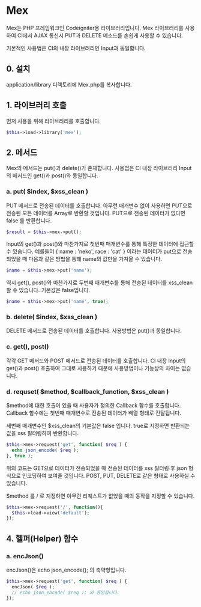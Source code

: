 # Mex

Mex는 PHP 프레임워크인 Codeigniter용 라이브러리입니다.  Mex 라이브러리를 사용하여 CI에서 AJAX 통신시 PUT과 DELETE 메소드를 손쉽게 사용할 수 있습니다.

기본적인 사용법은 CI의 내장 라이브러리인 Input과 동일합니다.

## 0. 설치
application/library 디렉토리에 Mex.php를 복사합니다.

## 1. 라이브러리 호출

먼저 사용을 위해 라이브러리를 호출합니다.

```php
$this->load->library('mex');
```

## 2. 메서드

Mex의 메서드는 put()과 delete()가 존재합니다.  사용법은 CI 내장 라이브러리 Input의 메서드인 get()과 post()와 동일합니다.

### a. put( $index, $xss_clean )
PUT 메서드로 전송된 데이터를 호출합니다.  아무런 매개변수 없이 사용하면 PUT으로 전송된 모든 데이터를 Array로 반환할 것입니다.  PUT으로 전송된 데이터가 없다면 false 를 반환합니다.

```php
$result = $this->mex->put();
```

Input의 get()과 post()와 마찬가지로 첫번째 매개변수를 통해 특정한 데이터에 접근할 수 있습니다.  예를들어 { name : 'neko', race : 'cat' } 이라는 데이터가 put으로 전송되었을 때 다음과 같은 방법을 통해 name의 값만을 가져올 수 있습니다.

```php
$name = $this->mex->put('name');
```

역시 get(), post()와 마찬가지로 두번째 매개변수를 통해 전송된 데이터를 xss_clean 할 수 있습니다.  기본값은 false입니다.

```php
$name = $this->mex->put('name', true);
```

### b. delete( $index, $xss_clean )
DELETE 메서드로 전송된 데이터를 호출합니다.  사용방법은 put()과 동일합니다.

### c. get(), post()
각각 GET 메서드와 POST 메서드로 전송된 데이터를 호출합니다.  CI 내장 Input의 get()과 post() 호출하여 그대로 사용하기 때문에 사용방법이나 기능상의 차이는 없습니다.

### d. requset( $method, $callback_function, $xss_clean )
$method에 대한 호출이 있을 때 사용자가 정의한 Callback 함수를 호출합니다.  Callback 함수에는 첫번째 매개변수로 전송된 데이터가 배열 형태로 전달됩니다.

세번째 매개변수인 $xss_clean의 기본값은 false 입니다. true로 지정하면 반환되는 값을 xss 필터링하여 반환합니다.

```php
$this->mex->request('get', function( $req ) {
  echo json_encode( $req );
}, true );
```

위의 코드는 GET으로 데이터가 전송되었을 때 전송된 데이터를 xss 필터링 후 json 형식으로 인코딩하여 보여줄 것입니다. POST, PUT, DELETE로 같은 형태로 사용하실 수 있습니다.

$method 를 / 로 지정하면 아무런 리퀘스트가 없었을 때의 동작을 지정할 수 있습니다.

```php
$this->mex->request('/', function(){
  $this->load->view('default');
});
```
## 4. 헬퍼(Helper) 함수
### a. encJson()
encJson()은 echo json_encode(); 의 축약형입니다.

```php
$this->mex->request('get', function( $req ) {
  encJson( $req );
  // echo json_encode( $req ); 와 동일합니다.
});
```
